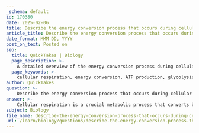```yaml
---
_schema: default
id: 170380
date: 2025-02-06
title: Describe the energy conversion process that occurs during cellular respiration.
article_title: Describe the energy conversion process that occurs during cellular respiration.
date_format: MMM DD, YYYY
post_on_text: Posted on
seo:
  title: QuickTakes | Biology
  page_description: >-
    A detailed overview of the energy conversion process during cellular respiration, covering glycolysis, the Krebs cycle, and the electron transport chain, highlighting the production of ATP and the role of various intermediates.
  page_keywords: >-
    cellular respiration, energy conversion, ATP production, glycolysis, Krebs cycle, electron transport chain, anaerobic process, mitochondria, biochemical energy, NADH, FADH2, chemiosmosis, proton gradient, glucose metabolism
author: QuickTakes
question: >-
    Describe the energy conversion process that occurs during cellular respiration.
answer: >-
    Cellular respiration is a crucial metabolic process that converts biochemical energy from nutrients, primarily glucose, into adenosine triphosphate (ATP), which cells use for energy. This process occurs in three main stages: glycolysis, the Krebs cycle, and the electron transport chain. Here’s a detailed description of the energy conversion process during cellular respiration:\n\n### 1. Glycolysis\n- **Location**: Cytoplasm of the cell.\n- **Process**: Glycolysis begins with one molecule of glucose (C₆H₁₂O₆) and breaks it down into two molecules of pyruvate. This process does not require oxygen (anaerobic) and produces a small amount of ATP (2 ATP molecules) and NADH, which is an electron carrier. The overall reaction for glycolysis can be summarized as:\n  $$\n  C_6H_{12}O_6 \rightarrow 2 C_3H_4O_3 + 2 \text{ATP} + 2 \text{NADH}\n  $$\n\n### 2. Krebs Cycle (Citric Acid Cycle)\n- **Location**: Mitochondria.\n- **Process**: The pyruvate produced in glycolysis is transported into the mitochondria, where it is converted into acetyl-CoA before entering the Krebs cycle. During this cycle, acetyl-CoA is further broken down, releasing carbon dioxide (CO₂) as a waste product. The Krebs cycle also generates additional electron carriers (NADH and FADH₂) and a small amount of ATP. The overall reaction can be summarized as:\n  $$\n  2 C_3H_4O_3 + 6 O_2 \rightarrow 6 CO_2 + 2 ATP + 8 \text{NADH} + 2 \text{FADH}_2\n  $$\n\n### 3. Electron Transport Chain (ETC)\n- **Location**: Inner mitochondrial membrane.\n- **Process**: The NADH and FADH₂ produced in the previous stages donate electrons to the electron transport chain. As electrons move through a series of proteins in the inner mitochondrial membrane, they release energy, which is used to pump protons (H⁺ ions) into the intermembrane space, creating a proton gradient. This gradient drives protons back into the mitochondrial matrix through ATP synthase, a process known as chemiosmosis, leading to the production of a large amount of ATP (approximately 28-34 ATP molecules). The final electron acceptor in the chain is oxygen, which combines with electrons and protons to form water (H₂O). The overall reaction for the electron transport chain can be summarized as:\n  $$\n  10 \text{NADH} + 2 \text{FADH}_2 + 6 O_2 \rightarrow 28-34 \text{ATP} + 6 H_2O\n  $$\n\n### Summary\nThe overall equation for cellular respiration can be summarized as:\n$$\nC_6H_{12}O_6 + 6 O_2 \rightarrow 6 CO_2 + 6 H_2O + 36-38 \text{ATP}\n$$\nThis process is essential for all living organisms as it provides the energy required for various cellular functions, including growth, reproduction, and maintenance. The conversion of chemical energy stored in glucose into ATP is a vital aspect of energy flow in biological systems, linking cellular respiration with the broader carbon cycle and ecosystem dynamics.
subject: Biology
file_name: describe-the-energy-conversion-process-that-occurs-during-cellular-respiration.md
url: /learn/biology/questions/describe-the-energy-conversion-process-that-occurs-during-cellular-respiration
---
```


&nbsp;